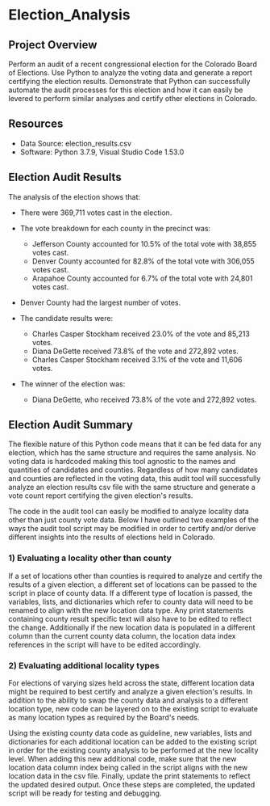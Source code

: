 # Election_Analysis

## Project Overview

Perform an audit of a recent congressional election for the Colorado Board of Elections. Use Python to analyze the voting data and generate a report certifying the election results. Demonstrate that Python can successfully automate the audit processes for this election and how it can easily be levered to perform similar analyses and certify other elections in Colorado.

## Resources

- Data Source: election_results.csv
- Software: Python 3.7.9, Visual Studio Code 1.53.0

## Election Audit Results

The analysis of the election shows that:

- There were 369,711 votes cast in the election.

- The vote breakdown for each county in the precinct was:
  - Jefferson County accounted for 10.5% of the total vote with 38,855 votes cast.
  - Denver County accounted for 82.8% of the total vote with 306,055 votes cast.  
  - Arapahoe County accounted for 6.7% of the total vote with 24,801 votes cast.

- Denver County had the largest number of votes.

- The candidate results were:
  - Charles Casper Stockham received 23.0% of the vote and 85,213 votes.
  - Diana DeGette received 73.8% of the vote and 272,892 votes.
  - Charles Casper Stockham received 3.1% of the vote and 11,606 votes.

- The winner of the election was:
  - Diana DeGette, who received 73.8% of the vote and 272,892 votes.

## Election Audit Summary

The flexible nature of this Python code means that it can be fed data for any election, which has the same structure and requires the same analysis. No voting data is hardcoded making this tool agnostic to the  names and quantities of candidates and counties. Regardless of how many candidates and counties are reflected in the voting data, this audit tool will successfully analyze an election results csv file with the same structure and generate a vote count report certifying the given election's results.

The code in the audit tool can easily be modified to analyze locality data other than just county vote data. Below I have outlined two examples of the ways the audit tool script may be modified in order to certify and/or derive different insights into the results of elections held in Colorado.

### 1) Evaluating a locality other than county

If a set of locations other than counties is required to analyze and certify the results of a given election, a different set of locations can be passed to the script in place of county data. If a different type of location is passed, the variables, lists, and dictionaries which refer to county data will need to be renamed to align with the new location data type. Any print statements containing county result specific text will also have to be edited to reflect the change. Additionally if the new location data is populated in a different column than the current county data column, the location data index references in the script will have to be edited accordingly.

### 2) Evaluating additional locality types

For elections of varying sizes held across the state, different location data might be required to best certify and analyze a given election's results. In addition to the ability to swap the county data and analysis to a different location type, new code can be layered on to the existing script to evaluate as many location types as required by the Board's needs.

Using the existing county data code as guideline, new variables, lists and dictionaries for each additional location can be added to the existing script in order for the existing county analysis to be performed at the new locality level. When adding this new additional code, make sure that the new location data column index being called in the script aligns with the new location data in the csv file. Finally, update the print statements to reflect the updated desired output. Once these steps are completed, the updated script will be ready for testing and debugging.
